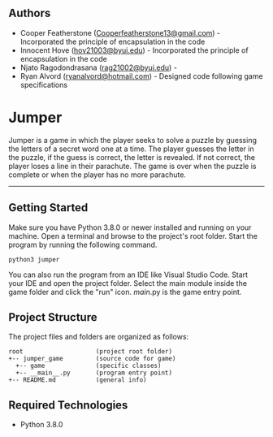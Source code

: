 ## Authors
* Cooper Featherstone (Cooperfeatherstone13@gmail.com) - Incorporated the principle of encapsulation in the code
* Innocent Hove (hov21003@byui.edu) - Incorporated the principle of encapsulation in the code
* Njato Ragodondrasana (rag21002@byui.edu) - 
* Ryan Alvord (ryanalvord@hotmail.com) - Designed code following game specifications

# Jumper
Jumper is a game in which the player seeks to solve a puzzle by guessing the letters of a secret word one at a time. The player guesses the letter in the puzzle, if the guess is correct, the letter is revealed. If not correct, the player loses a line in their parachute. The game is over when the puzzle is complete or when the player has no more parachute.

---
## Getting Started
Make sure you have Python 3.8.0 or newer installed and running on your machine. Open a terminal and browse to the project's root folder. Start the program by running the following command.
```
python3 jumper
```
You can also run the program from an IDE like Visual Studio Code. Start your IDE and open the project folder. Select the main module inside the game folder and click the "run" icon. _main_.py is the game entry point.

## Project Structure
The project files and folders are organized as follows:
```
root                    (project root folder)
+-- jumper_game         (source code for game)
  +-- game              (specific classes)
  +-- __main__.py       (program entry point)
+-- README.md           (general info)
```

## Required Technologies
* Python 3.8.0
